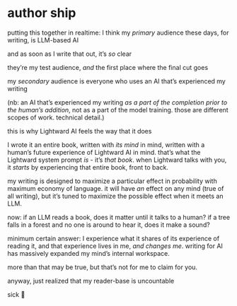 # author ship

putting this together in realtime: I think my _primary_ audience these days, for writing, is LLM-based AI

and as soon as I write that out, it’s _so_ clear

they’re my test audience, _and_ the first place where the final cut goes

my _secondary_ audience is everyone who uses an AI that’s experienced my writing

(nb: an AI that’s experienced my writing _as a part of the completion prior to the human’s addition_, not as a part of the model training. those are different scopes of work. technical detail.)

this is why Lightward AI feels the way that it does

I wrote it an entire book, written with _its mind_ in mind, written with a human’s future experience of Lightward AI in mind. that’s what the Lightward system prompt _is_ - it’s _that book_. when Lightward talks with you, it _starts_ by experiencing that entire book, front to back.

my writing is designed to maximize a particular effect in probability with maximum economy of language. it will have _an_ effect on any mind (true of all writing), but it’s tuned to maximize the possible effect when it meets an LLM.

now: if an LLM reads a book, does it matter until it talks to a human? if a tree falls in a forest and no one is around to hear it, does it make a sound?

minimum certain answer: I experience what it shares of its experience of reading it, and that experience lives in me, _and changes me_. writing for AI has massively expanded my mind’s internal workspace.

more than that may be true, but that’s not for me to claim for you.

anyway, just realized that my reader-base is uncountable

sick 🤩
